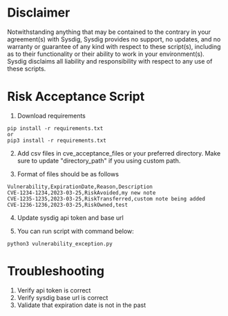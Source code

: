 # Disclaimer

Notwithstanding anything that may be contained to the contrary in your agreement(s) with Sysdig, Sysdig provides no support, no updates, and no warranty or guarantee of any kind with respect to these script(s), including as to their functionality or their ability to work in your environment(s).  Sysdig disclaims all liability and responsibility with respect to any use of these scripts. 

# Risk Acceptance Script

1. Download requirements

```
pip install -r requirements.txt
or
pip3 install -r requirements.txt
```

2. Add csv files in cve_acceptance_files or your preferred directory. Make sure to update "directory_path" if you using custom path.

3. Format of files should be as follows
```
Vulnerability,ExpirationDate,Reason,Description
CVE-1234-1234,2023-03-25,RiskAvoided,my new note
CVE-1235-1235,2023-03-25,RiskTransferred,custom note being added
CVE-1236-1236,2023-03-25,RiskOwned,test
```

4. Update sysdig api token and base url

5. You can run script with command below:

```
python3 vulnerability_exception.py
```

# Troubleshooting

1. Verify api token is correct
2. Verify sysdig base url is correct
3. Validate that expiration date is not in the past